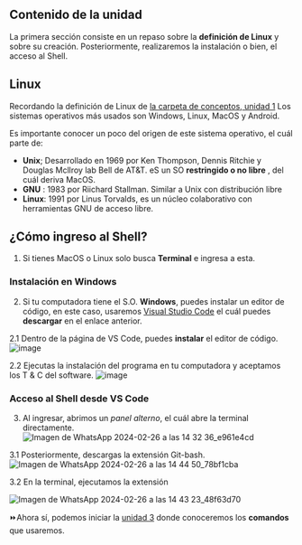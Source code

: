 ## Contenido de la unidad
La primera sección consiste en un repaso sobre la **definición de Linux** y sobre su creación.
Posteriormente, realizaremos la instalación o bien, el acceso al Shell.

## Linux
Recordando la definición de Linux de [la carpeta de conceptos, unidad 1](https://github.com/landalab0/IntroduccionBioinformaticaLinux/blob/main/Unidad1_conceptos.md)
 Los sistemas operativos más usados son Windows, Linux, MacOS y Android.
 
 Es importante conocer un poco del origen de este sistema operativo, el cuál parte de: 
 * **Unix**; Desarrollado en 1969 por Ken Thompson, Dennis Ritchie y Douglas Mcllroy lab Bell de AT&T. eS un SO **restringido o no libre** , del cuál deriva MacOS.
 * **GNU** : 1983 por Riichard Stallman. Similar a Unix con distribución libre
 * **Linux**: 1991 por Linus Torvalds, es un núcleo colaborativo con herramientas GNU de acceso libre.

## ¿Cómo ingreso al Shell?

1. Si tienes MacOS o Linux solo busca **Terminal** e ingresa a esta.
   
### Instalación en Windows 

2. Si tu computadora tiene  el S.O. **Windows**, puedes instalar un editor de código, en este caso, usaremos [Visual Studio Code](https://code.visualstudio.com/) el cuál puedes **descargar** en el enlace anterior.
   
  2.1 Dentro de la página de VS Code, puedes **instalar** el editor de código. 
![image](https://github.com/landalab0/IntroduccionBioinformaticaLinux/assets/160525027/b4a109b1-bdb2-48a3-88ef-06e9356fe3dc)

2.2 Ejecutas la instalación del programa en tu computadora y aceptamos los T & C del software.
![image](https://github.com/landalab0/IntroduccionBioinformaticaLinux/assets/160525027/38c21871-2ab0-4eb5-8e0e-6f929a2c0ddb)

### Acceso al Shell desde VS Code

 3. Al ingresar, abrimos un *panel alterno*, el cuál abre la terminal directamente.![Imagen de WhatsApp 2024-02-26 a las 14 32 36_e961e4cd](https://github.com/landalab0/IntroduccionBioinformaticaLinux/assets/160525027/4819e4ed-20de-45e4-8ad0-d50797d6fb6e)
   
  3.1 Posteriormente, descargas la extensión  Git-bash.![Imagen de WhatsApp 2024-02-26 a las 14 44 50_78bf1cba](https://github.com/landalab0/IntroduccionBioinformaticaLinux/assets/160525027/bfd876d0-b945-4217-87c6-0e7ff2e89aaf)
  
   3.2 En la terminal, ejecutamos la extensión

 ![Imagen de WhatsApp 2024-02-26 a las 14 43 23_48f63d70](https://github.com/landalab0/IntroduccionBioinformaticaLinux/assets/160525027/c821c8d2-e2fb-44fa-823e-bc483866367b)


⏩Ahora sí, podemos iniciar la [unidad 3](https://github.com/landalab0/IntroduccionBioinformaticaLinux/blob/bca22c1c83e52de4a7252c1a9f8a99e59d05b20a/Unidad3_Comandos.md) donde conoceremos los **comandos** que usaremos.


 
